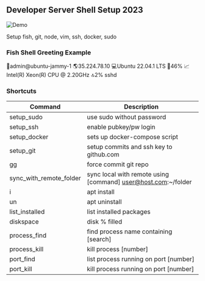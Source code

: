 ## Developer Server Shell Setup 2023
![Demo](https://i.imgur.com/pMGAyFs.gif)

Setup fish, git, node, vim, ssh, docker, sudo

### Fish Shell Greeting Example

👤admin@ubuntu-jammy-1 🌎35.224.78.10 💻Ubuntu 22.04.1 LTS 📁46% 📈Intel(R) Xeon(R) CPU @ 2.20GHz 🔝2% sshd

### Shortcuts

| Command | Description |
| --- | --- |
|setup_sudo | use sudo without password|
|setup_ssh | enable pubkey/pw login|
|setup_docker | sets up docker-compose script|
|setup_git | setup commits and ssh key to github.com|
|gg | force commit git repo|
|sync_with_remote_folder | sync local with remote using [command] user@host.com:~/folder|
|i | apt install|
|un | apt uninstall|
|list_installed | list installed packages |
|diskspace |  disk % filled|
|process_find | find process name containing [search]|
|process_kill | kill process [number]|
|port_find | list process running on port [number]|
|port_kill | kill process running on port [number] |

